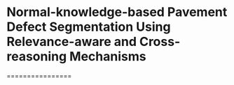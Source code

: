 # Normal-knowledge-based Pavement Defect Segmentation Using Relevance-aware and Cross-reasoning Mechanisms
================
